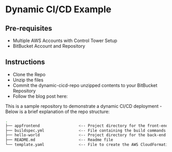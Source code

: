 # Dynamic CI/CD Example

## Pre-requisites ##
* Multiple AWS Accounts with Control Tower Setup
* BitBucket Account and Repository

## Instructions ##
* Clone the Repo
* Unzip the files 
* Commit the dynamic-cicd-repo unzipped contents to your BitBucket Repository
* Follow the blog post here:


This is a sample repository to demonstrate a dynamic CI/CD deployment - Below is a brief explanation of the repo structure:
```bash
.
├── appfrontend                 <-- Project directory for the front-end React App.
├── buildspec.yml               <-- File containing the build commands and related settings that CodeBuild uses to run a build.
├── hello-world                 <-- Project directory for the back-end Go App.
├── README.md                   <-- Readme file
└── template.yaml               <-- File to create the AWS CloudFormation package in the build stage of CodeBuild.
